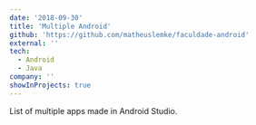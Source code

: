 ```yaml
---
date: '2018-09-30'
title: 'Multiple Android'
github: 'https://github.com/matheuslemke/faculdade-android'
external: ''
tech:
  - Android
  - Java
company: ''
showInProjects: true
---
```


List of multiple apps made in Android Studio.
